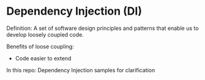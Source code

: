 # Dependency Injection (DI)

Definition:
A set of software design principles and patterns that enable us to develop loosely coupled code.

Benefits of loose coupling:
* Code easier to extend

In this repo:
Dependency Injection samples for clarification
